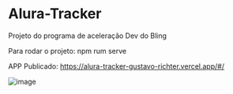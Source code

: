 # Alura-Tracker
 Projeto do programa de aceleração Dev do Bling

 Para rodar o projeto: npm rum serve

APP Publicado: https://alura-tracker-gustavo-richter.vercel.app/#/

![image](https://github.com/gustavorichter/Alura-Tracker/assets/11951380/9b30dd72-484a-4781-a7ce-235aa85b764a)
